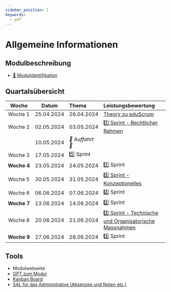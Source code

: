 ```yaml
---
sidebar_position: 1
keywords:
  - pdf
---
```


# Allgemeine Informationen

## Modulbeschreibung

- [:paperclip: Modulidentifikation](https://www.modulbaukasten.ch/module/231/1/de-DE?title=Datenschutz-und-Datensicherheit-anwenden)

## Quartalsübersicht

|      Woche       |   Datum    | Thema                                                                                   | Leistungsbewertung                         |
| :--------------: | :--------: | :-------------------------------------------------------------------------------------- | :----------------------------------------- |
|   Woche&nbsp;1  | 25.04.2024  | 26.04.2024 | [Theory zu eduScrum](./01_Theory_zu_eduScrum/index.md)                                  |                                            |
|   Woche&nbsp;2  | 02.05.2024   | 03.05.2024 | [:one: Sprint - Rechtlicher Rahmen](./10_Sprint_Rechtliches/index.md)                   |                                            |
|                  | 10.05.2024 | _:star2: Auffahrt :star2:_                                                              |
|   Woche&nbsp;3   | 17.05.2024 | :one: Sprint                                                                            |                                            |
| **Woche&nbsp;4**  | 23.05.2024 | 24.05.2024 | :one: Sprint                                                                            | **LB2 - Sprint 1 Review**                  |
|   Woche&nbsp;5   | 30.05.2024 | 31.05.2024 | [:two: Sprint - Konzeptionelles](./20_Sprint_Konzeptionelles/index.md)                  |                                            |
|   Woche&nbsp;6  | 06.06.2024 | 07.06.2024 | :two: Sprint                                                                            |                                            |
| **Woche&nbsp;7** | 13.06.2024 | 14.06.2024 | :two: Sprint                                                                            | **LB2 - Sprint 2 Review**                  |
|   Woche&nbsp;8   | 20.06.2024 | 21.06.2024 | [:three: Sprint - Technische und Organisatorische Massnahmen](./30_Sprint_TOM/index.md) |                                            |
| **Woche&nbsp;9** | 27.06.2024 | 28.06.2024 | :three: Sprint                                                                          | **LB2 - Sprint 3 Review** / **Abgabe LB1** |

## Tools

- Modulwebseite
- [GPT zum Modul](https://chat.openai.com/g/g-h8Zy8qQM7-bbzbl-m231)
- [Kanban Board](https://miro.com/app/dashboard/)
- [SAL für das Administrative (Absenzen und Noten etc.)](https://portal.sbl.ch/my.policy)
